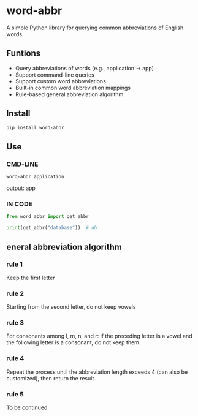 # word-abbr

A simple Python library for querying common abbreviations of English words.

## Funtions

- Query abbreviations of words (e.g., application → app)
- Support command-line queries
- Support custom word abbreviations
- Built-in common word abbreviation mappings
- Rule-based general abbreviation algorithm

## Install
```bash
pip install word-abbr
```

## Use

### CMD-LINE
```
word-abbr application
```
output: app

### IN CODE
```python
from word_abbr import get_abbr

print(get_abbr("database"))  # db
```

## eneral abbreviation algorithm
### rule 1
Keep the first letter
### rule 2
Starting from the second letter, do not keep vowels
### rule 3
For consonants among l, m, n, and r: if the preceding letter is a vowel and the following letter is a consonant, do not keep them
### rule 4
Repeat the process until the abbreviation length exceeds 4 (can also be customized), then return the result
### rule 5
To be continued